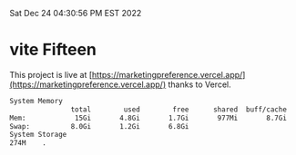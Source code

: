 Sat Dec 24 04:30:56 PM EST 2022

# vite Fifteen


This project is live at [https://marketingpreference.vercel.app/](https://marketingpreference.vercel.app/) thanks to Vercel.

```bash
System Memory
               total        used        free      shared  buff/cache   available
Mem:            15Gi       4.8Gi       1.7Gi       977Mi       8.7Gi       9.1Gi
Swap:          8.0Gi       1.2Gi       6.8Gi
System Storage
274M	.
```

